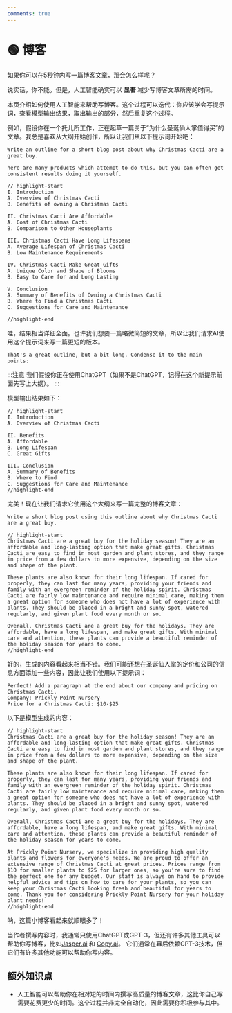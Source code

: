 ```yaml
---
comments: true
---
```


# 🟢 博客

如果你可以在5秒钟内写一篇博客文章，那会怎么样呢？

说实话，你不能。但是，人工智能确实可以 **显著** 减少写博客文章所需的时间。

本页介绍如何使用人工智能来帮助写博客。这个过程可以迭代：你应该学会写提示词，查看模型输出结果，取出输出的部分，然后重复这个过程。

例如，假设你在一个托儿所工作，正在起草一篇关于“为什么圣诞仙人掌值得买”的文章。我总是喜欢从大纲开始创作，所以让我们从以下提示词开始吧：

```text
Write an outline for a short blog post about why Christmas Cacti are a great buy.

here are many products which attempt to do this, but you can often get consistent results doing it yourself. 

// highlight-start
I. Introduction
A. Overview of Christmas Cacti
B. Benefits of owning a Christmas Cacti

II. Christmas Cacti Are Affordable
A. Cost of Christmas Cacti
B. Comparison to Other Houseplants

III. Christmas Cacti Have Long Lifespans
A. Average Lifespan of Christmas Cacti
B. Low Maintenance Requirements

IV. Christmas Cacti Make Great Gifts
A. Unique Color and Shape of Blooms
B. Easy to Care for and Long Lasting

V. Conclusion
A. Summary of Benefits of Owning a Christmas Cacti 
B. Where to Find a Christmas Cacti 
C. Suggestions for Care and Maintenance

//highlight-end
```


哇，结果相当详细全面。也许我们想要一篇略微简短的文章，所以让我们请求AI使用这个提示词来写一篇更短的版本。


```text
That's a great outline, but a bit long. Condense it to the main points:
```

:::注意
我们假设你正在使用ChatGPT（如果不是ChatGPT，记得在这个新提示前面先写上大纲）。
:::

模型输出结果如下：
```text
// highlight-start
I. Introduction 
A. Overview of Christmas Cacti 

II. Benefits 
A. Affordable 
B. Long Lifespan 
C. Great Gifts 

III. Conclusion 
A. Summary of Benefits 
B. Where to Find 
C. Suggestions for Care and Maintenance
//highlight-end
```

完美！现在让我们请求它使用这个大纲来写一篇完整的博客文章：

```text
Write a short blog post using this outline about why Christmas Cacti are a great buy.

// highlight-start
Christmas Cacti are a great buy for the holiday season! They are an affordable and long-lasting option that make great gifts. Christmas Cacti are easy to find in most garden and plant stores, and they range in price from a few dollars to more expensive, depending on the size and shape of the plant.

These plants are also known for their long lifespan. If cared for properly, they can last for many years, providing your friends and family with an evergreen reminder of the holiday spirit. Christmas Cacti are fairly low maintenance and require minimal care, making them a great option for someone who does not have a lot of experience with plants. They should be placed in a bright and sunny spot, watered regularly, and given plant food every month or so. 

Overall, Christmas Cacti are a great buy for the holidays. They are affordable, have a long lifespan, and make great gifts. With minimal care and attention, these plants can provide a beautiful reminder of the holiday season for years to come.
//highlight-end
```

好的，生成的内容看起来相当不错。我们可能还想在圣诞仙人掌的定价和公司的信息方面添加一些内容，因此让我们使用以下提示词：


```text
Perfect! Add a paragraph at the end about our company and pricing on Christmas Cacti.
Company: Prickly Point Nursery
Price for a Christmas Cacti: $10-$25
```

以下是模型生成的内容：

```text
// highlight-start
Christmas Cacti are a great buy for the holiday season! They are an affordable and long-lasting option that make great gifts. Christmas Cacti are easy to find in most garden and plant stores, and they range in price from a few dollars to more expensive, depending on the size and shape of the plant.

These plants are also known for their long lifespan. If cared for properly, they can last for many years, providing your friends and family with an evergreen reminder of the holiday spirit. Christmas Cacti are fairly low maintenance and require minimal care, making them a great option for someone who does not have a lot of experience with plants. They should be placed in a bright and sunny spot, watered regularly, and given plant food every month or so. 

Overall, Christmas Cacti are a great buy for the holidays. They are affordable, have a long lifespan, and make great gifts. With minimal care and attention, these plants can provide a beautiful reminder of the holiday season for years to come.

At Prickly Point Nursery, we specialize in providing high quality plants and flowers for everyone's needs. We are proud to offer an extensive range of Christmas Cacti at great prices. Prices range from $10 for smaller plants to $25 for larger ones, so you're sure to find the perfect one for any budget. Our staff is always on hand to provide helpful advice and tips on how to care for your plants, so you can keep your Christmas Cacti looking fresh and beautiful for years to come. Thank you for considering Prickly Point Nursery for your holiday plant needs!
//highlight-end
```

呐，这篇小博客看起来就顺眼多了！

当作者撰写内容时，我通常只使用ChatGPT或GPT-3，但还有许多其他工具可以帮助你写博客，比如[Jasper.ai](https://www.jasper.ai/) 和 [Copy.ai](https://www.copy.ai/)。 它们通常在幕后依赖GPT-3技术，但它们有许多其他功能可以帮助你写内容。

## 额外知识点

- 人工智能可以帮助你在相对短的时间内撰写高质量的博客文章，这比你自己写需要花费更少的时间。这个过程并非完全自动化，因此需要你积极参与其中。




